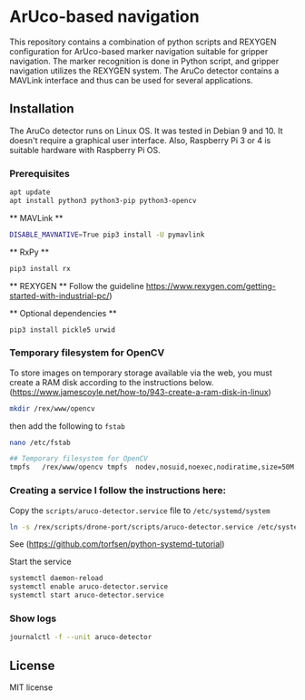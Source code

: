 # ArUco-based navigation
This repository contains a combination of python scripts and REXYGEN configuration for ArUco-based marker navigation suitable for gripper navigation. The marker recognition is done in Python script, and gripper navigation utilizes the REXYGEN system. The AruCo detector contains a MAVLink interface and thus can be used for several applications.


## Installation
The AruCo detector runs on Linux OS. It was tested in Debian 9 and 10. It doesn't require a graphical user interface. Also, Raspberry Pi 3 or 4 is suitable hardware with Raspberry Pi OS.

### Prerequisites
```bash
apt update
apt install python3 python3-pip python3-opencv
```

** MAVLink **
```bash
DISABLE_MAVNATIVE=True pip3 install -U pymavlink
```

** RxPy **
```bash
pip3 install rx
```

** REXYGEN **
Follow the guideline https://www.rexygen.com/getting-started-with-industrial-pc/)

** Optional dependencies **
```bash
pip3 install pickle5 urwid
```

### Temporary filesystem for OpenCV
To store images on temporary storage available via the web, you must create a RAM disk according to the instructions below. (https://www.jamescoyle.net/how-to/943-create-a-ram-disk-in-linux)

```bash
mkdir /rex/www/opencv
```
then add the following to `fstab`

```bash
nano /etc/fstab

## Temporary filesystem for OpenCV
tmpfs   /rex/www/opencv tmpfs  nodev,nosuid,noexec,nodiratime,size=50M   0     0
```

### Creating a service I follow the instructions here: 

Copy the `scripts/aruco-detector.service` file to `/etc/systemd/system`

```bash
ln -s /rex/scripts/drone-port/scripts/aruco-detector.service /etc/systemd/
```
See (https://github.com/torfsen/python-systemd-tutorial)


Start the service

```bash
systemctl daemon-reload
systemctl enable aruco-detector.service
systemctl start aruco-detector.service
```

### Show logs
```bash
journalctl -f --unit aruco-detector
```


## License
MIT license
